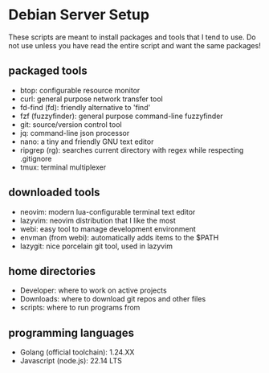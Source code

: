 # Debian Server Setup

These scripts are meant to install packages and tools that I tend to use.
Do not use unless you have read the entire script and want the same packages!

## packaged tools

- btop: configurable resource monitor
- curl: general purpose network transfer tool
- fd-find (fd): friendly alternative to 'find'
- fzf (fuzzyfinder): general purpose command-line fuzzyfinder
- git: source/version control tool
- jq: command-line json processor
- nano: a tiny and friendly GNU text editor
- ripgrep (rg): searches current directory with regex while respecting .gitignore
- tmux: terminal multiplexer

## downloaded tools

- neovim: modern lua-configurable terminal text editor
- lazyvim: neovim distribution that I like the most
- webi: easy tool to manage development environment
- envman (from webi): automatically adds items to the $PATH
- lazygit: nice porcelain git tool, used in lazyvim

## home directories

- Developer: where to work on active projects
- Downloads: where to download git repos and other files
- scripts: where to run programs from

## programming languages

- Golang (official toolchain): 1.24.XX
- Javascript (node.js): 22.14 LTS
